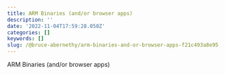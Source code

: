 ```yaml
---
title: ARM Binaries (and/or browser apps)
description: ''
date: '2022-11-04T17:59:28.050Z'
categories: []
keywords: []
slug: /@bruce-abernethy/arm-binaries-and-or-browser-apps-f21c493a8e95
---
```


ARM Binaries (and/or browser apps)